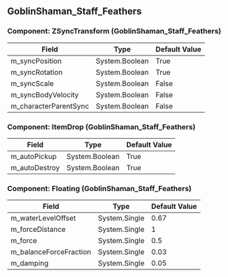 ## GoblinShaman_Staff_Feathers

### Component: ZSyncTransform (GoblinShaman_Staff_Feathers)

|Field|Type|Default Value|
|---|---|---|
|m_syncPosition|System.Boolean|True|
|m_syncRotation|System.Boolean|True|
|m_syncScale|System.Boolean|False|
|m_syncBodyVelocity|System.Boolean|False|
|m_characterParentSync|System.Boolean|False|

### Component: ItemDrop (GoblinShaman_Staff_Feathers)

|Field|Type|Default Value|
|---|---|---|
|m_autoPickup|System.Boolean|True|
|m_autoDestroy|System.Boolean|True|

### Component: Floating (GoblinShaman_Staff_Feathers)

|Field|Type|Default Value|
|---|---|---|
|m_waterLevelOffset|System.Single|0.67|
|m_forceDistance|System.Single|1|
|m_force|System.Single|0.5|
|m_balanceForceFraction|System.Single|0.03|
|m_damping|System.Single|0.05|

